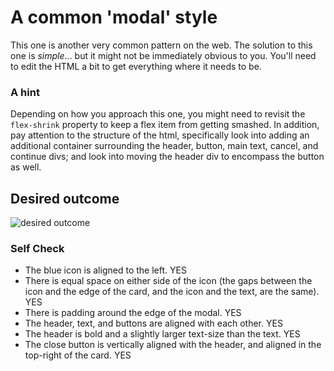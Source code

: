 # A common 'modal' style
This one is another very common pattern on the web. The solution to this one is _simple_... but it might not be immediately obvious to you. You'll need to edit the HTML a bit to get everything where it needs to be.

### A hint
Depending on how you approach this one, you might need to revisit the `flex-shrink` property to keep a flex item from getting smashed. In addition, pay attention to the structure of the html, specifically look into adding an additional container surrounding the header, button, main text, cancel, and continue divs; and look into moving the header div to encompass the button as well.

## Desired outcome

![desired outcome](./desired-outcome.png)

### Self Check

- The blue icon is aligned to the left. YES
- There is equal space on either side of the icon (the gaps between the icon and the edge of the card, and the icon and the text, are the same). YES
- There is padding around the edge of the modal. YES
- The header, text, and buttons are aligned with each other. YES
- The header is bold and a slightly larger text-size than the text. YES
- The close button is vertically aligned with the header, and aligned in the top-right of the card. YES
